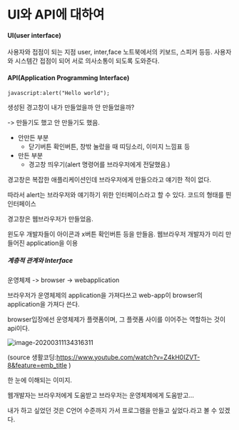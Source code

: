 # UI와 API에 대하여

#### UI(user interface)

사용자와 접점이 되는 지점 user, inter,face 노트북에서의 키보드, 스피커 등등. 사용자와 시스템간 접점이 되어 서로 의사소통이 되도록 도와준다.

#### API(Application Programming Interface)

```.{javascript}
javascript:alert("Hello world");
```

생성된 경고창이 내가 만들었을까 안 만들었을까?

-> 만들기도 했고 안 만들기도 했음.

* 안만든 부분
  * 닫기버튼 확인버튼, 창밖 눌렀을 때 띠딩소리, 이미지 느낌표 등
* 만든 부분
  * 경고창 띄우기(alert 명령어를 브라우저에게 전달했음.)

경고창은 복잡한 애플리케이션인데 브라우저에게 만들으라고 얘기한 적이 없다.

따라서 alert는 브라우저와 얘기하기 위한 인터페이스라고 할 수 있다. 코드의 형태를 띈 인터페이스

경고창은 웹브라우저가 만들었음. 

윈도우 개발자들이 아이콘과 x버튼 확인버튼 등을 만들음. 웹브라우저 개발자가 미리 만들어진 application을 이용



##### 계층적 관계와 Interface

운영체제 -> browser -> webapplication

브라우저가 운영체제의 application을 가져다쓰고 web-app이 browser의 application을 가져다 쓴다.

browser입장에선 운영체제가 플랫폼이며, 그 플랫폼 사이를 이어주는 역할하는 것이 api이다.



![image-20200311134316311](C:\Users\Ju\AppData\Roaming\Typora\typora-user-images\image-20200311134316311.png)

(source 생활코딩:https://www.youtube.com/watch?v=Z4kH0IZVT-8&feature=emb_title )

한 눈에 이해되는 이미지.

웹개발자는 브라우저에게 도움받고 브라우저는 운영체제에게 도움받고... 

내가 하고 싶었던 것은 C언어 수준까지 가서 프로그램을 만들고 싶었다.라고 볼 수 있겠다.